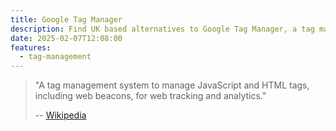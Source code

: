 ```yaml
---
title: Google Tag Manager
description: Find UK based alternatives to Google Tag Manager, a tag management system to manage JavaScript and HTML tags
date: 2025-02-07T12:08:00
features:
  - tag-management
---
```

> "A tag management system to manage JavaScript and HTML tags, including web beacons, for web tracking and analytics."
>
> -- [Wikipedia](https://en.wikipedia.org/wiki/List_of_Google_products#:~:text=Google%20Tag%20Manager)